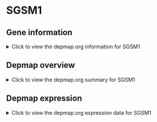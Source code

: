 <h1>SGSM1</h1>

<h2>Gene information</h2>
<details>
  <summary>Click to view the depmap.org information for SGSM1</summary>
  <iframe src="https://depmap.org/portal/gene/SGSM1?tab=about" style="border:none;width:100%;height:800px"></iframe>
</details>

<h2>Depmap overview</h2>
<details>
  <summary>Click to view the depmap.org summary for SGSM1</summary>
  <iframe src="https://depmap.org/portal/gene/SGSM1?tab=overview" style="border:none;width:100%;height:800px"></iframe>
</details>

<h2>Depmap expression</h2>
<details>
  <summary>Click to view the depmap.org expression data for SGSM1</summary>
  <iframe src="https://depmap.org/portal/gene/SGSM1?tab=characterization" style="border:none;width:100%;height:800px"></iframe>
</details>


<!--
<h2>Reactome Pathway diagram</h2>
<details>
  <summary>Click to view Reactome pathway for SGSM1</summary>
  PNAME
</details>
-->


